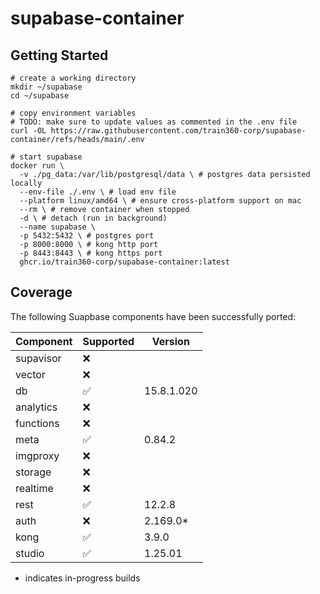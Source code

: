 # supabase-container

## Getting Started

```shell
# create a working directory
mkdir ~/supabase
cd ~/supabase

# copy environment variables
# TODO: make sure to update values as commented in the .env file
curl -OL https://raw.githubusercontent.com/train360-corp/supabase-container/refs/heads/main/.env

# start supabase
docker run \
  -v ./pg_data:/var/lib/postgresql/data \ # postgres data persisted locally
  --env-file ./.env \ # load env file
  --platform linux/amd64 \ # ensure cross-platform support on mac
  --rm \ # remove container when stopped
  -d \ # detach (run in background)
  --name supabase \
  -p 5432:5432 \ # postgres port
  -p 8000:8000 \ # kong http port
  -p 8443:8443 \ # kong https port
  ghcr.io/train360-corp/supabase-container:latest
```

## Coverage

The following Suapbase components have been successfully ported:

| Component | Supported | Version    |
|-----------|-----------|------------|
| supavisor | ❌         |            |
| vector    | ❌         |            |
| db        | ✅         | 15.8.1.020 |
| analytics | ❌         |            |
| functions | ❌         |            |
| meta      | ✅         | 0.84.2     |
| imgproxy  | ❌         |            |
| storage   | ❌         |            |
| realtime  | ❌         |            |
| rest      | ✅         | 12.2.8     |
| auth      | ❌         | 2.169.0*   |
| kong      | ✅         | 3.9.0      |
| studio    | ✅         | 1.25.01    |

* indicates in-progress builds